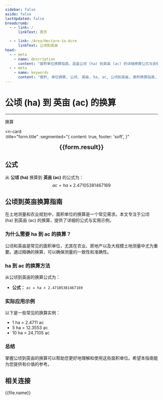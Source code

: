 ```yaml
---
sidebar: false
aside: false
lastUpdated: false
breadcrumb:
  - - link: /
      linkText: 首页

  - - link: /Area/Hectare-to-Acre
      linkText: 公顷到英亩
head:
  - - meta
    - name: description
      content: "面积单位换算指南，涵盖公顷 (ha) 到英亩 (ac) 的详细换算公式与说明。"
  - - meta
    - name: keywords
      content: "面积, 单位换算, 公顷, 英亩, ha, ac, 公顷到英亩, 面积换算指南, 亩, 公顷, 公顷与亩, 一平方千米等于多少公顷, 亩转公顷, 一平方米等于多少公顷, 公顷与平方米, 一平方千米等于几公顷, 一公顷等于多少平方米多少亩, 公顷 平方米, 亩换算, 平方米转公顷, 公顷换算, 公顷转亩, 公顷 亩, 亩和公顷换算, 一平方公里等于多少公顷, 公顷的单位, 一公顷是多少亩, 公顷换算平方米, 亩换算公顷, 一公顷多少亩, 平方米和公顷换算, 公顷单位, 一公顷是多少平方米, 平方米换算公顷, 公顷换算亩, 公顷和平方米, hm是什么单位, 平方公里和公顷, 一亩等于多少公顷, 平方千米和公顷, 一公顷等于多少平方千米, ha是什么单位, 亩和公顷的换算公式, 面积单位换算, 亩和公顷, 一公顷, 公顷和亩的换算, 公顷和平方米的换算, 平方米和公顷, 公顷等于多少平方米, 公顷和平方千米, hectares, hectare, 公顷和亩, 一公顷等于多少亩, 一公顷等于多少平方米"
---
```

# 公顷 (ha) 到 英亩 (ac) 的换算
---
<script setup>
import { onMounted, reactive, inject, ref } from 'vue'
import { NButton, NForm, NFormItem, NInput, NInputNumber, NSelect, NCard, useMessage,NGrid ,NGi } from 'naive-ui'
import { defineClientComponent } from 'vitepress'
import { Area } from '../files';
const seoKey = ['亩','公顷','公顷与亩','一平方千米等于多少公顷','亩转公顷','一平方米等于多少公顷','公顷与平方米','一平方千米等于几公顷','一公顷等于多少平方米多少亩','公顷 平方米','亩换算','平方米转公顷','公顷换算','公顷转亩','公顷 亩','亩和公顷换算','一平方公里等于多少公顷','公顷的单位','一公顷是多少亩','公顷换算平方米','亩换算公顷','一公顷多少亩','平方米和公顷换算','公顷单位','一公顷是多少平方米','平方米换算公顷','公顷换算亩','公顷和平方米','hm是什么单位','平方公里和公顷','一亩等于多少公顷','平方千米和公顷','一公顷等于多少平方千米','ha是什么单位','亩和公顷的换算公式','面积单位换算','亩和公顷','一公顷','公顷和亩的换算','公顷和平方米的换算','平方米和公顷','公顷等于多少平方米','公顷和平方千米','hectares','hectare','公顷和亩','一公顷等于多少亩','一公顷等于多少平方米']
const convert = inject('convert')

const form = reactive({
  number: null,
  result: '',
  title: '公顷 (ha) 到英亩 (ac) 的详细换算公式',

})

const convertHandler = () => {
  if (form.number !== null && !isNaN(form.number)) {
    const convertedValue = parseFloat(form.number) * 2.47105381467169
    form.result = `${form.number}ha = ${convertedValue.toFixed(4)}ac`
  } else {
    form.result = '请输入有效的数值。'
  }
}
</script>

<n-form size="large" :model="form">
  <n-form-item label="公顷 (ha)">
    <n-input-number v-model:value="form.number" placeholder="输入公顷" style="width: 100%" />
  </n-form-item>
  <n-form-item>
    <n-button type="info" @click="convertHandler" block>换算</n-button>
  </n-form-item>
</n-form>

<n-card  
  :title="form.title"
  :segmented="{
    content: true,
    footer: 'soft',
  }"
>
  <div  style="text-align:center;font-size:20px;">
    <strong>{{form.result}}</strong>
  </div>
    <template #footer>
    <div>
      <span v-for="item of seoKey">{{item}}，</span>
    </div>
  </template>
</n-card>


## 公式

从 **公顷 (ha)** 换算到 **英亩 (ac)** 的公式为：
$$ ac = ha \times 2.47105381467169 $$

## 公顷到英亩换算指南

在土地测量和农业规划中，面积单位的换算是一个常见需求。本文专注于公顷 (ha) 到英亩 (ac) 的换算，提供了详细的公式与实用示例。

### 为什么需要 ha 到 ac 的换算？

公顷和英亩是常见的面积单位，尤其在农业、房地产以及大规模土地测量中尤为重要。通过精确的换算，可以确保测量的一致性和准确性。

### ha 到 ac 的换算方法

从公顷到英亩的换算公式为：

- **公式：** `ac = ha × 2.47105381467169`

### 实际应用示例

以下是一些常见的换算实例：

- 1 ha = 2.4711 ac
- 5 ha = 12.3553 ac
- 10 ha = 24.7105 ac

### 总结

掌握公顷到英亩的换算可以帮助您更好地理解和使用这些面积单位。希望本指南能为您提供有价值的参考。

## 相关连接
<n-grid x-gap="12" :cols="2">
  <n-gi v-for="(file, index) in Area" :key="index">
    <n-button
      text
      tag="a"
      :href="file.path"
      type="info"
    >
      {{file.name}}
    </n-button>
  </n-gi>
</n-grid>